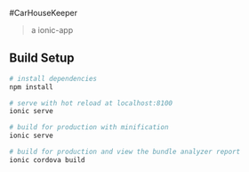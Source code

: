 #CarHouseKeeper

> a ionic-app

## Build Setup

``` bash
# install dependencies
npm install

# serve with hot reload at localhost:8100
ionic serve

# build for production with minification
ionic serve

# build for production and view the bundle analyzer report
ionic cordova build
```


